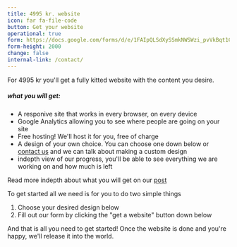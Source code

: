 ```yaml
---
title: 4995 kr. website
icon: far fa-file-code
button: Get your website
operational: true
form: https://docs.google.com/forms/d/e/1FAIpQLSdXySSmkNWSWzi_pvVkBqt1Cb6T0QkBdPydnXNbNI_4biQLyg/viewform?embedded=true
form-height: 2000
change: false
internal-link: /contact/
---
```


For 4995 kr you'll get a fully kitted website with the content you desire.

##### what you will get:
- A responive site that works in every browser, on every device
- Google Analytics allowing you to see where people are going on your site
- Free hosting! We'll host it for you, free of charge
- A design of your own choice. You can choose one down below or [contact us](/contact/) and we can talk about making a custom design
- indepth view of our progress, you'll be able to see everything we are working on and how much is left

Read more indepth about what you will get on our [post](/anything/forget-wordpress/)

To get started all we need is for you to do two simple things

1. Choose your desired design below
2. Fill out our form by clicking the "get a website" button down below

And that is all you need to get started! Once the website is done and you're happy, we'll release it into the world.


